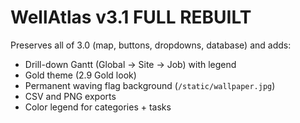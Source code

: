 # WellAtlas v3.1 FULL REBUILT

Preserves all of 3.0 (map, buttons, dropdowns, database) and adds:
- Drill-down Gantt (Global → Site → Job) with legend
- Gold theme (2.9 Gold look)
- Permanent waving flag background (`/static/wallpaper.jpg`)
- CSV and PNG exports
- Color legend for categories + tasks

